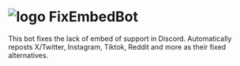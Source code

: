 # ![logo](https://raw.githubusercontent.com/kenhendricks00/FixEmbedBot/main/assets/logo.png) FixEmbedBot
This bot fixes the lack of embed of support in Discord. Automatically reposts X/Twitter, Instagram, Tiktok, Reddit and more as their fixed alternatives.
